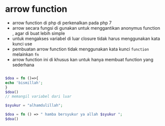 
# arrow function

* arrow function di php di perkenalkan pada php 7
* arrow secara fungsi di gunakan untuk menggantikan anonymus function , agar di buat lebih simple
*  untuk mengakses variabel di luar closure tidak harus menggunakan kata kunci use
* pembuatan arrow function tidak menggunakan kata kunci `function` melainkan `fn`
* arrow function ini di khusus kan untuk hanya membuat function yang sederhana

```php

$doa = fn ()=>{
echo 'bismillah';
}
$doa()
// memangil variabel dari luar

$syukur = "alhamdulillah";

$doa = fn () => " hamba bersyukur ya allah $syukur ";
$doa()
```

